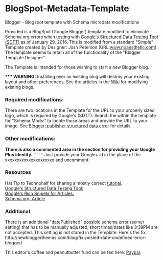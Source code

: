 # BlogSpot-Metadata-Template
Blogger - Blogspot template with Schema microdata modifications

Provided is a BlogSpot (Google Blogger) template modified to eliminate Schema.org errors when testing with [Google's Structured Data Testing Tool (SDTT)](https://developers.google.com/structured-data/testing-tool/)  as of January 29, 2016.  This is modified from a standard "Simple" Template created by Designer: Josh Peterson (URL:www.noaesthetic.com). The template seems to retain all of the functionality of the "Blogger Template Designer".

The Template is intended for those wishing to start a new Blogger blog.

<b>*** WARNING:</b> Installing over an existing blog will destroy your existing layout and other preferences. See the articles in the [Wiki](https://github.com/WeaverStever/BlogSpot-Metadata-Template/wiki) for modifying existing blogs.

<h3>Required modifications:</h3>

There are two locations in the Template for the URL to your properly sized logo, which is required by Google's (SDTT). 
Search the within the template for "Schema Mods:" to locate those areas and provide the URL to your image. See [Blogger: publisher structured data error](https://github.com/WeaverStever/BlogSpot-Metadata-Template/wiki/Blogger:-publisher-structured-data-error) for details.

<h3>Other modifications:</h3>
<b>There is also a commented area in the <Head> section for providing your Google Plus identity.</b>
```
<!--  Schema Mods: Code to provide Google+ account programatically (for removal of "About Me" gadget)
   <link rel='Author' href='http://plus.google.com/xxxxxxxxxxxxxxxxxxxxx'/>
   <link rel='Publisher' href='http://plus.google.com/xxxxxxxxxxxxxxxxxxxxx'/>
-->
```
Just provide your Google+ id in the place of the xxxxxxxxxxxxxxxxxxxxx and uncomment.

<h3>Resources</h3>

Hat Tip to Technohalf for sharing a mostly correct [tutorial](http://www.technohalf.com/2015/12/how-to-fix-all-structured-data-errors.html).<br/> 
[Google's Structured Data Testing Tool:](https://developers.google.com/structured-data/testing-tool/)<br/>
[Google's Rich Snipets for Articles:](https://developers.google.com/structured-data/rich-snippets/articles)<br/>
[Schema.org: Article](https://schema.org/Article)<br/>

<h3>Additional</h3>
There is an additional "datePublished" possible schema error (server setting) that has to be manually adjusted, short times/dates like 3:39PM are not accepted. This setting is not stored in the Template.
Here's the fix. http://newbloggerthemes.com/blog/fix-posted-date-undefined-error-blogger/

This editor's coffee and peanutbutter fund can be fed here:  [Paypal](https://www.paypal.com/cgi-bin/webscr?cmd=_s-xclick&hosted_button_id=7S8M25A9VTW9Y).
